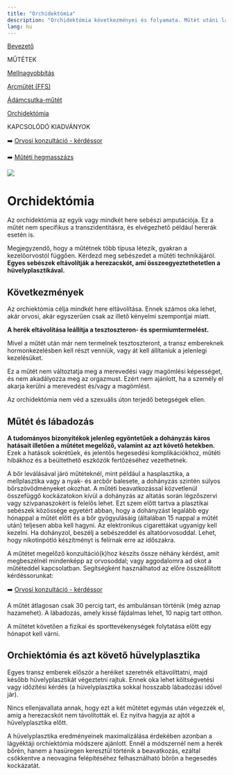 ```yaml
---
title: "Orchidektómia"
description: "Orchidektómia következményei és folyamata. Műtét utáni lábadozás és fontos tudnivalók. 🩹💡"
lang: hu
---
```


<div class="floating-columns">

<div class="floating-bar">

[Bevezető](/#/entry?id=feminizalas-mutetek)

MŰTÉTEK

[Mellnagyobbítás](/#/entry?id=feminizalas-mellnagyobbito-mutet)

[Arcműtét (FFS)](/#/entry?id=feminizalas-arcmutet)

[Ádámcsutka-műtét](/#/entry?id=feminizalas-adamcsutka-mutet)

[Orchidektómia](/#/entry?id=feminizalas-orchidectomia)

KAPCSOLÓDÓ KIADVÁNYOK

➡️ [Orvosi konzultáció - kérdéssor](https://public.genderutikalauz.hu/orvosi-konzultacio-kerdessor.pdf)

➡️ [Műtéti hegmasszázs](https://public.genderutikalauz.hu/muteti-hegmasszazs.pdf)

</div>

<div class="wiki-content">

<div class="header-image"><img src="assets/images/undraw_breaking_barriers.svg" /></div>

# Orchidektómia

Az orchidektómia az egyik vagy mindkét here sebészi amputációja. Ez a műtét nem specifikus a transzidentitásra, és elvégezhető például hererák esetén is.

Megjegyzendő, hogy a műtétnek több típusa létezik, gyakran a kezelőorvostól függően. Kérdezd meg sebészedet a műtéti technikájáról. **Egyes sebészek eltávolítják a herezacskót, ami összeegyeztethetetlen a hüvelyplasztikával.**

## Következmények

Az orchiektómia célja mindkét here eltávolítása. Ennek számos oka lehet, akár orvosi, akár egyszerűen csak az illető kényelmi szempontjai miatt.

**A herék eltávolítása leállítja a tesztoszteron- és spermiumtermelést.**

Mivel a műtét után már nem termelnek tesztoszteront, a transz embereknek hormonkezelésben kell részt venniük, vagy át kell állítaniuk a jelenlegi kezelésüket.

Ez a műtét nem változtatja meg a merevedési vagy magömlési képességet, és nem akadályozza meg az orgazmust. Ezért nem ajánlott, ha a személy el akarja kerülni a merevedést és/vagy a magömlést.

Az orchidektómia nem véd a szexuális úton terjedő betegségek ellen.

## Műtét és lábadozás

<div class="infobox warning">

**A tudományos bizonyítékok jelenleg egyöntetűek a dohányzás káros hatásait illetően a műtétet megelőző, valamint az azt követő hetekben.** Ezek a hatások sokrétűek, és jelentős hegesedési komplikációkhoz, műtéti hibákhoz és a beültethető eszközök fertőzéséhez vezethetnek.

A bőr leválásával járó műtéteknél, mint például a hasplasztika, a mellplasztika vagy a nyak- és arcbőr balesete, a dohányzás szintén súlyos bőrszövődményeket okozhat. A műtéti beavatkozással közvetlenül összefüggő kockázatokon kívül a dohányzás az altatás során légzőszervi vagy szívpanaszokért is felelős lehet. Ezt szem előtt tartva a plasztikai sebészek közössége egyetért abban, hogy a dohányzást legalább egy hónappal a műtét előtt és a bőr gyógyulásáig (általában 15 nappal a műtét után) teljesen abba kell hagyni. Az elektronikus cigarettákat ugyanígy kell kezelni. Ha dohányzol, beszélj a sebészeddel és altatóorvosoddal. Lehet, hogy nikotinpótló készítményt is felírnak erre az időszakra.

</div>

<div class="infobox info">

A műtétet megelőző konzultáció(k)hoz készíts össze néhány kérdést, amit megbeszélnél mindenképp az orvosoddal; vagy aggodalomra ad okot a műtéteddel kapcsolatban. Segítségként használhatod az előre összeállított kérdéssorunkat:

➡️ [Orvosi konzultáció - kérdéssor](https://public.genderutikalauz.hu/orvosi-konzultacio-kerdessor.pdf)

</div>

A műtét átlagosan csak 30 percig tart, és ambulánsan történik (még aznap hazamehet). A lábadozás, amely kissé fájdalmas lehet, 10 napig tart otthon.

A műtétet követően a fizikai és sporttevékenységek folytatása előtt egy hónapot kell várni.

## Orchiektómia és azt követő hüvelyplasztika

Egyes transz emberek először a heréiket szeretnék eltávolíttatni, majd később hüvelyplasztikát végeztetni rajtuk. Ennek oka lehet költségvetési vagy időzítési kérdés (a hüvelyplasztika sokkal hosszabb lábadozási idővel jár).

Nincs ellenjavallata annak, hogy ezt a két műtétet egymás után végezzék el, amíg a herezacskót nem távolították el. Ez nyitva hagyja az ajtót a hüvelyplasztika előtt.

A hüvelyplasztika eredményeinek maximalizálása érdekében azonban a lágyéktáji orchiektómia módszere ajánlott. Ennél a módszernél nem a herék bőrén, hanem a hasüregen keresztül történik a beavatkozás, ezáltal csökkentve a neovagina felépítéséhez felhasználható bőrön a hegesedés kockázatát.

</div>